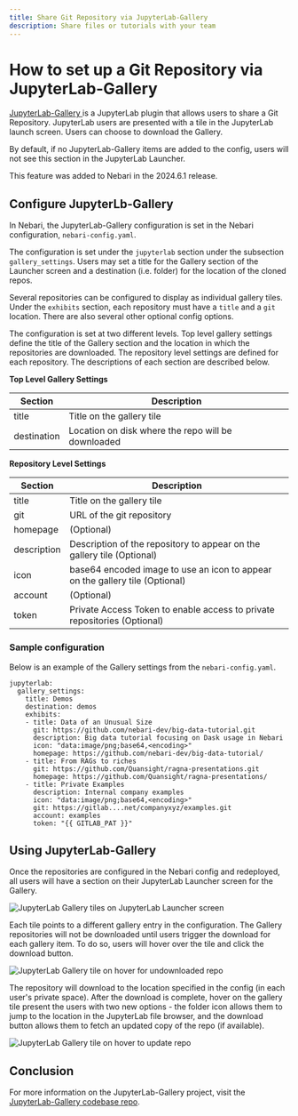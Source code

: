 ```yaml
---
title: Share Git Repository via JupyterLab-Gallery
description: Share files or tutorials with your team
---
```


# How to set up a Git Repository via JupyterLab-Gallery 

[JupyterLab-Gallery ](https://github.com/nebari-dev/jupyterlab-gallery) is a JupyterLab plugin
that allows users to share a Git Repository. JupyterLab users are presented with a tile in 
the JupyterLab launch screen. Users can choose to download the Gallery. 

By default, if no JupyterLab-Gallery items are added to the config, users will not see this section
in the JupyterLab Launcher. 

This feature was added to Nebari in the 2024.6.1 release. 

## Configure JupyterLb-Gallery

In Nebari, the JupyterLab-Gallery configuration is set in the Nebari configuration, `nebari-config.yaml`. 

The configuration is set under the `jupyterlab` section under the subsection `gallery_settings`. 
Users may set a title for the Gallery section of the Launcher screen and a destination (i.e. folder)
for the location of the cloned repos. 

Several repositories can be configured to display as individual gallery tiles. Under the `exhibits`
section, each repository must have a `title` and a `git` location. There are also several other 
optional config options. 

The configuration is set at two different levels. Top level gallery settings define the title of
the Gallery section and the location in which the repositories are downloaded. The repository 
level settings are defined for each repository. The descriptions of each section are described 
below. 

**Top Level Gallery Settings**

| Section | Description | 
| ------- | ----------- |
| title   | Title on the gallery tile |
| destination | Location on disk where the repo will be downloaded |


**Repository Level Settings**

| Section | Description | 
| ------- | ----------- |
| title   | Title on the gallery tile |
| git        | URL of the git repository |
| homepage | (Optional) | 
| description | Description of the repository to appear on the gallery tile (Optional)  |
| icon | base64 encoded image to use an icon to appear on the gallery tile (Optional) |
| account | (Optional) |
| token | Private Access Token to enable access to private repositories (Optional)  |

### Sample configuration

Below is an example of the Gallery settings from the `nebari-config.yaml`. 

```
jupyterlab:
  gallery_settings:
    title: Demos
    destination: demos
    exhibits:
    - title: Data of an Unusual Size
      git: https://github.com/nebari-dev/big-data-tutorial.git
      description: Big data tutorial focusing on Dask usage in Nebari
      icon: "data:image/png;base64,<encoding>"
      homepage: https://github.com/nebari-dev/big-data-tutorial/
    - title: From RAGs to riches
      git: https://github.com/Quansight/ragna-presentations.git
      homepage: https://github.com/Quansight/ragna-presentations/
    - title: Private Examples
      description: Internal company examples
      icon: "data:image/png;base64,<encoding>"
      git: https://gitlab....net/companyxyz/examples.git
      account: examples
      token: "{{ GITLAB_PAT }}"
```

## Using JupyterLab-Gallery

Once the repositories are configured in the Nebari config and redeployed, all users will have
a section on their JupyterLab Launcher screen for the Gallery. 

![JupyterLab Gallery tiles on JupyterLab Launcher screen](/img/how-tos/jupyter-gallery-tiles.png)

Each tile points to a different gallery entry in the configuration. The Gallery repositories
will not be downloaded until users trigger the download for each gallery item. To do so, users
will hover over the tile and click the download button. 

![JupyterLab Gallery tile on hover for undownloaded repo](/img/how-tos/jupyter-gallery-tile-download.png)

The repository will download to the location specified in the config (in each user's private 
space). After the download is complete, hover on the gallery tile present the users with two 
new options - the folder icon allows them to jump to the location in the JupyterLab file browser, 
and the download button allows them to fetch an updated copy of the repo (if available).

![JupyterLab Gallery tile on hover to update repo](/img/how-tos/jupyter-gallery-tile-update.png)

## Conclusion

For more information on the JupyterLab-Gallery project, visit the 
[JupyterLab-Gallery codebase repo](https://github.com/nebari-dev/jupyterlab-gallery). 
